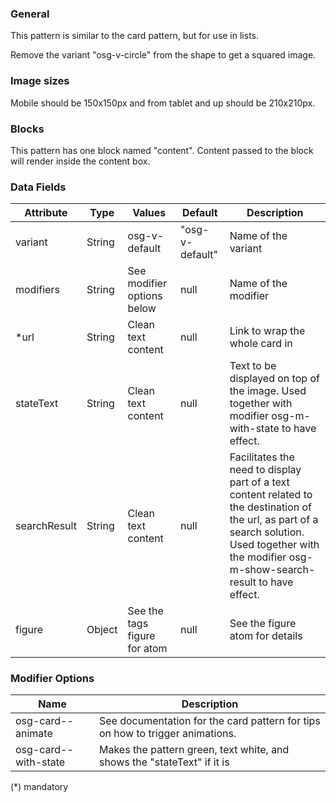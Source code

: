 ### General
This pattern is similar to the card pattern, but for use in lists.

Remove the variant "osg-v-circle" from the shape to get a squared image.

### Image sizes
Mobile should be 150x150px and from tablet and up should be 210x210px.

### Blocks
This pattern has one block named "content". Content passed to the block will render inside the content box.

### Data Fields
| Attribute | Type | Values | Default | Description |
|---|---|---|---|---|
| variant | String | osg-v-default | "osg-v-default" | Name of the variant |
| modifiers | String | See modifier options below | null | Name of the modifier |
| *url | String | Clean text content | null | Link to wrap the whole card in |
| stateText | String | Clean text content | null | Text to be displayed on top of the image. Used together with modifier osg-m-with-state to have effect. |
| searchResult | String | Clean text content | null | Facilitates the need to display part of a text content related to the destination of the url, as part of a search solution. Used together with the modifier osg-m-show-search-result to have effect. |
| figure | Object | See the tags figure for atom | null | See the figure atom for details |


### Modifier Options
| Name | Description |
|------|-------------|
| osg-card--animate | See documentation for the card pattern for tips on how to trigger animations. |
| osg-card--with-state | Makes the pattern green, text white, and shows the "stateText" if it is |

(*) mandatory
